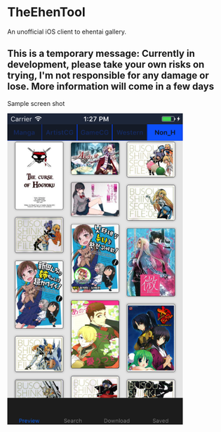 # TheEhenTool
An unofficial iOS client to ehentai gallery.

This is a temporary message:
Currently in development, please take your own risks on trying, I'm not responsible for any damage or lose.
More information will come in a few days
--------------------------------------------------------------------------------------------------
Sample screen shot

<img src="sample.png" alt="Sample Image" width="400">
